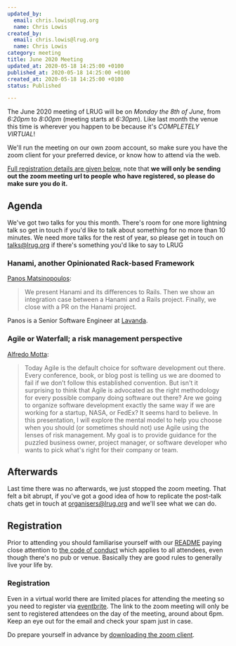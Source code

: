 ```yaml
---
updated_by:
  email: chris.lowis@lrug.org
  name: Chris Lowis
created_by:
  email: chris.lowis@lrug.org
  name: Chris Lowis
category: meeting
title: June 2020 Meeting
updated_at: 2020-05-18 14:25:00 +0100
published_at: 2020-05-18 14:25:00 +0100
created_at: 2020-05-18 14:25:00 +0100
status: Published

---
```


The June 2020 meeting of LRUG will be on *Monday the 8th of June*,
from _6:20pm_ to _8:00pm_ (meeting starts at _6:30pm_).  Like last
month the venue this time is wherever you happen to be because it's
_COMPLETELY VIRTUAL_!

We'll run the meeting on our own zoom account, so make sure you have
the zoom client for your preferred device, or know how to attend via
the web.

[Full registration details are given below](#june20registration), note
that **we will only be sending out the zoom meeting url to people who
have registered, so please do make sure you do it.**

Agenda
------

We've got two talks for you this month.  There's room for one
more lightning talk so get in touch if you'd like to talk about something for no more than 10 minutes.  We need more
talks for the rest of year, so please get in touch on [talks@lrug.org](mailto:talks@lrug.org)
if there's something you'd like to say to LRUG

### Hanami, another Opinionated Rack-based Framework

[Panos Matsinopoulos](http://www.linkedin.com/in/panayotismatsinopoulos):

> We present Hanami and its differences to Rails. Then
> we show an integration case between a Hanami and a Rails project. Finally,
> we close with a PR on the Hanami project.

Panos is a Senior Software Engineer at [Lavanda](https://getlavanda.com/).

### Agile or Waterfall; a risk management perspective

[Alfredo Motta](https://twitter.com/mottalrd):

> Today Agile is the default choice for software development out there. Every
> conference, book, or blog post is telling us we are doomed to fail if we
> don’t follow this established convention. But isn't it surprising to think
> that Agile is advocated as the right methodology for every possible company
> doing software out there? Are we going to organize software development
> exactly the same way if we are working for a startup, NASA, or FedEx? It
> seems hard to believe. In this presentation, I will explore the mental
> model to help you choose when you should (or sometimes should not) use
> Agile using the lenses of risk management. My goal is to provide guidance
> for the puzzled business owner, project manager, or software developer who
> wants to pick what's right for their company or team.

Afterwards
----------

Last time there was no afterwards, we just stopped the zoom meeting.  That
felt a bit abrupt, if you've got a good idea of how to replicate the
post-talk chats get in touch at [organisers@lrug.org](mailto:organisers@lrug.org)
and we'll see what we can do.

Registration <a name="june20registration">&nbsp;</a>
-----------------------------------------------------------

Prior to attending you should familiarise yourself with our [README](http://readme.lrug.org/)
paying close attention to [the code of conduct](http://readme.lrug.org/#code-of-conduct)
which applies to all attendees, even though there's no pub or venue.
Basically they are good rules to generally live your life by.

### Registration

Even in a virtual world there are limited places for attending the meeting
so you need to register via [eventbrite][june2020-eventbrite].  The link to
the zoom meeting will only be sent to registered attendees on the day of
the meeting, around about 6pm.  Keep an eye out for the email and check
your spam just in case.

Do prepare yourself in advance by [downloading the zoom client](https://zoom.us/support/download).

[june2020-eventbrite]:https://www.eventbrite.com/e/lrug-june-2020-2-social-2-distant-tickets-105798869266

